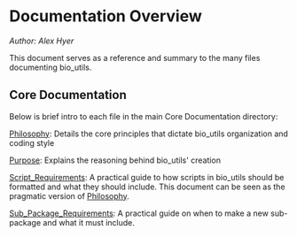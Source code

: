 Documentation Overview
======================

*Author: Alex Hyer*

This document serves as a reference and summary to the many files
documenting bio_utils.

Core Documentation
------------------

Below is brief intro to each file in the main Core Documentation directory:

[Philosophy](Philosophy.md): Details the core principles that dictate
bio_utils organization and coding style

[Purpose](Purpose.md): Explains the reasoning behind bio_utils' creation

[Script_Requirements](Script_Requirements.md): A practical guide to how scripts
in bio_utils should be formatted and what they should include. This document 
can be seen as the pragmatic version of [Philosophy](Philosophy.md).

[Sub_Package_Requirements](Sub_Package_Requirements.md): A practical guide on
when to make a new sub-package and what it must include.
